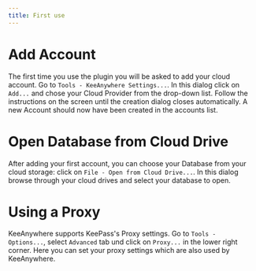 ```yaml
---
title: First use
---
```

# Add Account
The first time you use the plugin you will be asked to add your cloud account. Go to `Tools - KeeAnywhere Settings...`. In this dialog click on `Add...` and chose your Cloud Provider from the drop-down list. Follow the instructions on the screen until the creation dialog closes automatically. A new Account should now have been created in the accounts list.

# Open Database from Cloud Drive
After adding your first account, you can choose your Database from your cloud storage: click on `File - Open from Cloud Drive...`. In this dialog browse through your cloud drives and select your database to open. 

# Using a Proxy
KeeAnywhere supports KeePass's Proxy settings. Go to `Tools - Options...`, select `Advanced` tab und click on `Proxy...` in the lower right corner. Here you can set your proxy settings which are also used by KeeAnywhere.
